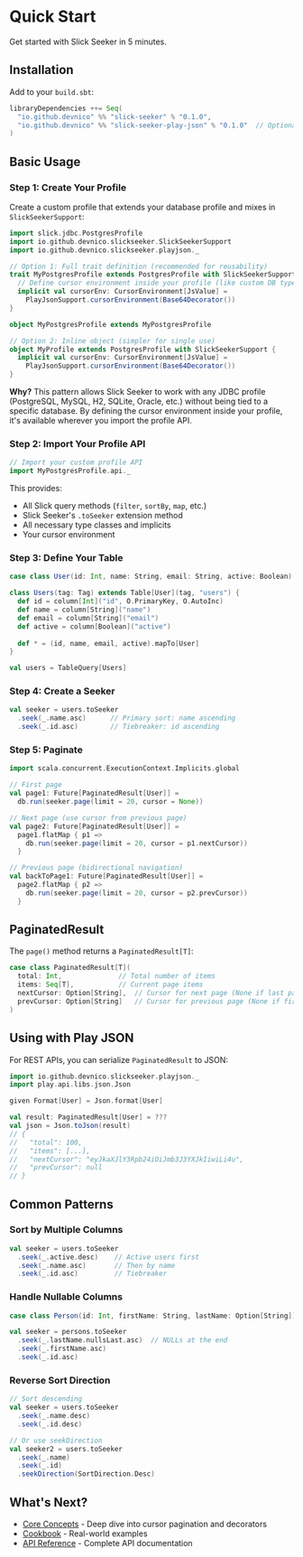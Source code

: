 # Quick Start

Get started with Slick Seeker in 5 minutes.

## Installation

Add to your `build.sbt`:

```scala
libraryDependencies ++= Seq(
  "io.github.devnico" %% "slick-seeker" % "0.1.0",
  "io.github.devnico" %% "slick-seeker-play-json" % "0.1.0"  // Optional
)
```

## Basic Usage

### Step 1: Create Your Profile

Create a custom profile that extends your database profile and mixes in `SlickSeekerSupport`:

```scala
import slick.jdbc.PostgresProfile
import io.github.devnico.slickseeker.SlickSeekerSupport
import io.github.devnico.slickseeker.playjson._

// Option 1: Full trait definition (recommended for reusability)
trait MyPostgresProfile extends PostgresProfile with SlickSeekerSupport {
  // Define cursor environment inside your profile (like custom DB types)
  implicit val cursorEnv: CursorEnvironment[JsValue] = 
    PlayJsonSupport.cursorEnvironment(Base64Decorator())
}

object MyPostgresProfile extends MyPostgresProfile

// Option 2: Inline object (simpler for single use)
object MyProfile extends PostgresProfile with SlickSeekerSupport {
  implicit val cursorEnv: CursorEnvironment[JsValue] = 
    PlayJsonSupport.cursorEnvironment(Base64Decorator())
}
```

**Why?** This pattern allows Slick Seeker to work with any JDBC profile (PostgreSQL, MySQL, H2, SQLite, Oracle, etc.) without being tied to a specific database. By defining the cursor environment inside your profile, it's available wherever you import the profile API.

### Step 2: Import Your Profile API

```scala
// Import your custom profile API
import MyPostgresProfile.api._
```

This provides:
- All Slick query methods (`filter`, `sortBy`, `map`, etc.)
- Slick Seeker's `.toSeeker` extension method
- All necessary type classes and implicits
- Your cursor environment

### Step 3: Define Your Table

```scala
case class User(id: Int, name: String, email: String, active: Boolean)

class Users(tag: Tag) extends Table[User](tag, "users") {
  def id = column[Int]("id", O.PrimaryKey, O.AutoInc)
  def name = column[String]("name")
  def email = column[String]("email")
  def active = column[Boolean]("active")
  
  def * = (id, name, email, active).mapTo[User]
}

val users = TableQuery[Users]
```

### Step 4: Create a Seeker

```scala
val seeker = users.toSeeker
  .seek(_.name.asc)      // Primary sort: name ascending
  .seek(_.id.asc)        // Tiebreaker: id ascending
```

### Step 5: Paginate

```scala
import scala.concurrent.ExecutionContext.Implicits.global

// First page
val page1: Future[PaginatedResult[User]] = 
  db.run(seeker.page(limit = 20, cursor = None))

// Next page (use cursor from previous page)
val page2: Future[PaginatedResult[User]] = 
  page1.flatMap { p1 =>
    db.run(seeker.page(limit = 20, cursor = p1.nextCursor))
  }

// Previous page (bidirectional navigation)
val backToPage1: Future[PaginatedResult[User]] =
  page2.flatMap { p2 =>
    db.run(seeker.page(limit = 20, cursor = p2.prevCursor))
  }
```

## PaginatedResult

The `page()` method returns a `PaginatedResult[T]`:

```scala
case class PaginatedResult[T](
  total: Int,              // Total number of items
  items: Seq[T],           // Current page items
  nextCursor: Option[String],  // Cursor for next page (None if last page)
  prevCursor: Option[String]   // Cursor for previous page (None if first page)
)
```

## Using with Play JSON

For REST APIs, you can serialize `PaginatedResult` to JSON:

```scala
import io.github.devnico.slickseeker.playjson._
import play.api.libs.json.Json

given Format[User] = Json.format[User]

val result: PaginatedResult[User] = ???
val json = Json.toJson(result)
// {
//   "total": 100,
//   "items": [...],
//   "nextCursor": "eyJkaXJlY3Rpb24iOiJmb3J3YXJkIiwiLi4u",
//   "prevCursor": null
// }
```

## Common Patterns

### Sort by Multiple Columns

```scala
val seeker = users.toSeeker
  .seek(_.active.desc)    // Active users first
  .seek(_.name.asc)       // Then by name
  .seek(_.id.asc)         // Tiebreaker
```

### Handle Nullable Columns

```scala
case class Person(id: Int, firstName: String, lastName: Option[String])

val seeker = persons.toSeeker
  .seek(_.lastName.nullsLast.asc)  // NULLs at the end
  .seek(_.firstName.asc)
  .seek(_.id.asc)
```

### Reverse Sort Direction

```scala
// Sort descending
val seeker = users.toSeeker
  .seek(_.name.desc)
  .seek(_.id.desc)

// Or use seekDirection
val seeker2 = users.toSeeker
  .seek(_.name)
  .seek(_.id)
  .seekDirection(SortDirection.Desc)
```

## What's Next?

- [Core Concepts](concepts.md) - Deep dive into cursor pagination and decorators
- [Cookbook](cookbook.md) - Real-world examples
- [API Reference](api.md) - Complete API documentation
